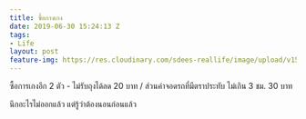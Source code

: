 ```yaml
---
title: ซื้อกางเกง
date: 2019-06-30 15:24:13 Z
tags:
- Life
layout: post
feature-img: https://res.cloudinary.com/sdees-reallife/image/upload/v1555658919/sample_feature_img.png
---
```


ซื้อการเกงอีก 2 ตัว - ไม่รับถุงได้ลด 20 บาท / ส่วนค่าจอดรถที่มีตราประทับ ไม่เกิน 3 ชม. 30 บาท

<i class="fa fa-child" style="color:plum"></i>

นึกอะไรไม่ออกแล้ว แต่รู้ว่าต้องนอนก่อนแล้ว
